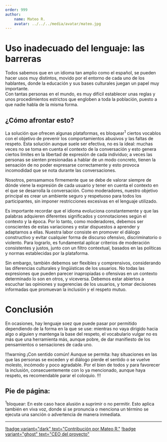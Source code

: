 ```yaml
---
order: 999
author:
    name: Mateo R.
    avatar: ../../../media/avatar/mateo.jpg
---
```

# Uso inadecuado del lenguaje: las barreras
Todos sabemos que en un idioma tan amplio como el español, se pueden hacer usos muy distintos, movido por el entorno de cada uno de los hablantes, donde la educación y sus bases culturales juegan un papel muy importante.<br>
Con tantas personas en el mundo, es muy difícil establecer unas reglas y unos procedimientos estrictos que engloben a toda la población, puesto a que nadie habla de la misma forma.

## ¿Cómo afrontar esto?
La solución que ofrecen algunas plataformas, es bloquear<sup>1</sup> ciertos vocablos con el objetivo de prevenir los comportamientos abusivos y las faltas de respeto.
Esta solución aunque suele ser efectiva, no es la ideal: muchas veces no se toma en cuenta el contexto de la conversación y esto genera ciertos límites en la libertad de expresión de cada individuo; a veces las personas se sienten presionadas a hablar de un modo concreto, tienen la sensación de no poder expresarse correctamente y esto provoca incomodidad que se nota durante las conversaciones.

Nosotros, pensamamos firmemente que se debe de valorar siempre de dónde viene la expresión de cada usuario y tener en cuenta el contexto en el que se desarrolla la conversación. Como moderadores, nuestro objetivo principal es crear un ambiente seguro y respetuoso para todos los participantes, sin imponer restricciones excesivas en el lenguaje utilizado.

Es importante recordar que el idioma evoluciona constantemente y que las palabras adquieren diferentes significados y connotaciones según el contexto y la época. Por lo tanto, como moderadores, debemos ser conscientes de estas variaciones y estar dispuestos a aprender y adaptarnos a ellas.
Nuestra labor consiste en promover el diálogo constructivo y evitar cualquier forma de discurso ofensivo, discriminatorio o violento. Para lograrlo, es fundamental aplicar criterios de moderación consistentes y justos, junto con un filtro contextual, basados en las políticas y normas establecidas por la plataforma.

Sin embargo, también debemos ser flexibles y comprensivos, considerando las diferencias culturales y lingüísticas de los usuarios. No todas las expresiones que pueden parecer inapropiadas o ofensivas en un contexto determinado lo son en otros, y viceversa. Debemos estar abiertos a escuchar las opiniones y sugerencias de los usuarios, y tomar decisiones informadas que promuevan la inclusión y el respeto mutuo.

# Conclusión
En ocasiones, hay lenguaje soez que puede pasar por permitido dependiendo de la forma en la que se use: mientras no vaya dirigido hacia algo o alguien y mantenga la base del respeto, el vocabulario vulgar no es más que una herramienta más, aunque pobre, de dar manifiesto de los pensamientos o sensaciones de cada uno.

!!!warning ¡Con sentido común!
Aunque se permita: hay situaciones en las que las personas se exceden y el diálogo pierde el sentido o se vuelve molesto, incómodo y poco agradable. Por el bien de todos y para favorecer la inclusión, consecuentemente con lo ya mencionado, aunque haya respeto, es recomendable parar el coloquio.
!!!

## Pie de página:
<sup>1</sup>bloquear: En este caso hace alusión a suprimir o no permitir. Esto aplica también en viva voz, donde si se pronuncia o menciona un término se ejecuta una sanción o advertencia de manera inmediata.

---
[!badge variant="dark" text="Contribución por Mateo R."](https://mateo.ltd/) [!badge variant="ghost" text="CEO del proyecto"](https://mateo.ltd/)